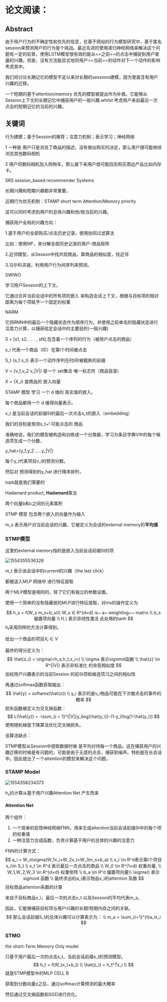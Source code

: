# 论文阅读：

## Abstract

由于用户行为的不确定性和优先的信息，在基于网站的行为模型研究中，基于匿名session来预测用户的行为是个挑战。最近先进的使用递归神经网络来解决这个问题有一定的前景，使用LSTM模型很有效的能从==之前==的点击中捕捉到用户普遍的兴趣。但是，没有方法能显式地将用户==当前==的动作对下一个动作的影响考虑其中。

我们将讨论长期记忆的模型不足以来对长期的sessions建模，因为里面含有用户兴趣的迁移。

一个短期的基于attention/memory 优先的模型被提出作为补救。它能够从Session上下文的长期记忆中捕获用户的一般兴趣.whilst 考虑用户来自最后一次点击的短期记忆的当前的兴趣。

## 关键词

行为建模；基于Session的推荐；注意力机制；表示学习；神经网络



1 一种是 用户只是浏览了商品的描述，没有做出购买的决定，那么用户很可能继续浏览其他数码相机

2 用户将数码相机加入购物车，那么接下来用户很可能回去购买周边产品比如内存卡。



SRS session_based recommender Systems

长期兴趣和短期兴趣都非常重要，



近期行为优先机制：STAMP short term Attention/Memory priority

这可以同时考虑到用户的总体兴趣和他/她当前的兴趣。





捕获用户全局的兴趣方向：

1.基于用户的全部购买/点击历史记录，使用协同过滤算法

比如：使用MF，来分解全部历史记录的用户-商品矩阵

2.近邻模型，从Sesson中找共现商品，算商品的相似度，找近邻

3.马尔科夫链，利用用户行为间序列来预测。



SWIWO

学习用户Session的上下文。

它通过合并当前会话中的所有项的嵌入 来构造会话上下文，根据与目标项的相对距离为每个项赋予一个固定的权重

NARM 

它将RNN中的最后一个隐藏状态作为顺序行为，并使用之前单击的隐藏状态进行注意力计算，以捕获给定会话中的主要目的(一般兴趣)



S = [s1, s2, . . . , sN],包含着一个序列的行为（被用户点击的商品）

s_i 代表一个商品（ID）在第i个时间被点击

S_t {s_1     s_t} 表示一个动作序列在时间t被截断的前缀

V = {v_1,v_2     v_|V|} 是一个 set集合  唯一标志符（商品目录）

X = {X_i}  是商品的  嵌入向量

STAMP 模型 学习 一个 d 维的 真实值的嵌入。

每个商品都用一个 d 维得向量表示。

x_t 是当前会话的前缀St的最后一次点击s_t的嵌入（embedding）

我们的目标是预测s_t+! 可能点击的 商品



准确地说，我们的模型被构造和训练成一个分类器，学习为条目字典V中的每个候选项生成一个分数，

y_hat={y_1,y_2  .....y_|V|}

每个y_i代表项目v_i的预测分数。

然后对 预测得到的y_hat 进行降序排列，

topk就是我们需要的



Hadamard product, **Hadamard**乘法

两个向量b和c之间的元素乘积



STMP 模型 包含两个嵌入的向量作为输入

m_s 表示用户对当前会话的兴趣，它被定义为会话的external memory的**平均值**



### STMP模型

这里的external memory指的是嵌入当前会话前缀St的项

![1554355536326](E:\剑指Offer\notebook\1554355536326.png)

m_t 表示该会话中的current的兴趣（the last  click）

都被送入MLP 网络中 进行特征提取

两个MLP模型是相同的，除了它们有独立的参数设置。

使用一个简单的没有隐藏层的MLP进行特征提取，对ms的操作定义为


$$
h_s = f(W_s m_s+b_s)\\
W_s ∈ R^{d×d} is~ a~  weighting~~ matrix \\
b_s 偏置项向量 \\
f(.) 表示非线性激活 此处用的tanh
$$
$h_t$采用同样的方法计算得到。

给出一个商品的项目$X_i \in   V$ 

最终的得分定义为：
$$
\hat{z_i} = \sigma(<h_s,h_t,x_i>) \\
\sigma 表示sigomid函数 \\
\hat{z} \in R^{|V|} 表示非标准化 的余弦相似度
$$
加权用户兴趣表示的当前Session 的前St项和候选项习之间的相似性

再通过softmax函数获取输出：
$$
\hat{y} = softamx(\hat{z}) \\
y_i 表示的是v_i物品可能在下次被点击的事件的概率
$$
损失函数被定义为交叉熵函数：
$$
L(\hat{y}) = -\sum_{i = 1}^{|V|}y_ilog(\hat{y_i})-(1-y_i)log(1-\hat{y_i})
$$
使用随机梯度下降算法优化交叉熵损失。

该算法缺点：

STMP模型从Session中提取数据时候 是平均对待每一个商品。这在捕获用户的兴趣迁移的时候是有问题的，可能是由于无意的点击，捕获到噪声。特别是在长会话中。因此提出了一个attention的模型来解决这个问题。

### STAMP Model

![1554358234373](E:\剑指Offer\notebook\1554358234373.png)

$h_s$的计算从基于用户兴趣Attention Net 产生而来

#### Attention Net

两个组件：

1. 一个简单的前馈神经网络FNN，用来生成attention当前会话前缀St中的每个项的权重值
2. 一种注意力合成函数，负责计算基于用户的总体的兴趣的注意力

FNN的计算方式：
$$
a_i = W_o\sigma(W_1x_i+W_2x_t+W_3m_s+b_a) \\
x_i \in R^d表示第i个项目s_i\in S_t \\
x_t \in R^d 表示最后一次点击的商品 \\
W_0 \in R^{1×d} 权重向量, \\
W_1,W_2,W_3 \in R^{d×d} 权重矩阵 \\
b_a \in R^d 偏置项向量\\
\sigma() 表示sigmoid 函数 \\
最终求出的a_i表示物品x_i的attention 系数
$$
目标商品attention系数的计算

来自于目标商品x_i，最后一次的点击x_t 以及Session的平均代表m_s。

因此，它能够捕获目标项与用户兴趣的长期/短期内存之间的关联。
$$
那么会话前缀S_t的总体兴趣可以计算表示为： \\
m_a = \sum_{i=1}^{t}a_ix_i
$$

### STMO

the short-Term Memory Only model

只基于用户最后一次的点击s_t，当前会话前缀s_t的预测模型。
$$
h_t = f(W_tx_t+b_t) \\
\hat{z_i} = h_t^Tx_i \\
$$
就是STMP模型中的MLP CELL B

获取到分数向量z之后，通过softmax计算预测的最大概率

然后通过交叉熵函数和SGD进行优化。



